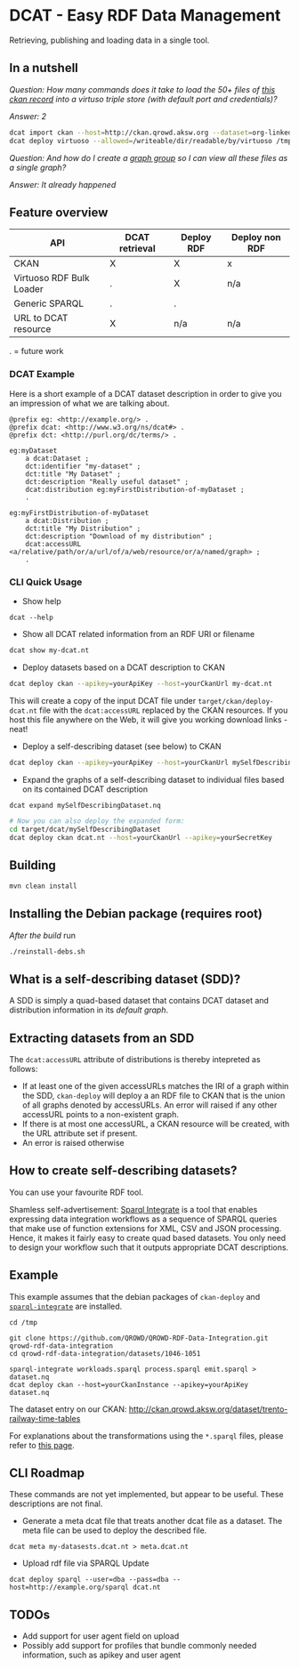 # DCAT - Easy RDF Data Management

Retrieving, publishing and loading data in a single tool.


## In a nutshell

*Question:* _How many commands does it take to load the 50+ files of [this ckan record](http://ckan.qrowd.aksw.org/dataset/org-linkedgeodata-osm-bremen-2018-04-04) into a virtuso triple store (with default port and credentials)?_

*Answer:* _2_

```bash
dcat import ckan --host=http://ckan.qrowd.aksw.org --dataset=org-linkedgeodata-osm-bremen-2018-04-04 > /tmp/dcat.nt
dcat deploy virtuoso --allowed=/writeable/dir/readable/by/virtuoso /tmp/dcat.nt
```


*Question:* _And how do I create a [graph group](http://docs.openlinksw.com/virtuoso/rdfgraphsecuritygroups/) so I can view all these files as a single graph?_

*Answer:* _It already happened_

## Feature overview

| API                        | DCAT retrieval | Deploy RDF | Deploy non RDF |
|----------------------------|----------------|------------|----------------|
| CKAN                       |      X         |       X    |     x          |
| Virtuoso RDF Bulk Loader   |      .         |       X    |    n/a         |
| Generic SPARQL             |      .         |       .    |                |
| URL to DCAT resource       |      X         |      n/a   |    n/a         |


. = future work

### DCAT Example
Here is a short example of a DCAT dataset description in order to give you an impression of what we are talking about.

```turtle
@prefix eg: <http://example.org/> .
@prefix dcat: <http://www.w3.org/ns/dcat#> .
@prefix dct: <http://purl.org/dc/terms/> .

eg:myDataset
    a dcat:Dataset ;
    dct:identifier "my-dataset" ;
    dct:title "My Dataset" ;
    dct:description "Really useful dataset" ;
    dcat:distribution eg:myFirstDistribution-of-myDataset ;
    .

eg:myFirstDistribution-of-myDataset
    a dcat:Distribution ;
    dct:title "My Distribution" ;
    dct:description "Download of my distribution" ;
    dcat:accessURL <a/relative/path/or/a/url/of/a/web/resource/or/a/named/graph> ;
    .

```

### CLI Quick Usage

* Show help
```
dcat --help
```

* Show all DCAT related information from an RDF URI or filename

```bash
dcat show my-dcat.nt
```

* Deploy datasets based on a DCAT description to CKAN

```bash
dcat deploy ckan --apikey=yourApiKey --host=yourCkanUrl my-dcat.nt
```

This will create a copy of the input DCAT file under `target/ckan/deploy-dcat.nt` file with the `dcat:accessURL` replaced by the CKAN resources. If you host this file anywhere on the Web, it will give you working download links - neat!

* Deploy a self-describing dataset (see below) to CKAN

```bash
dcat deploy ckan --apikey=yourApiKey --host=yourCkanUrl mySelfDescribingDataset.nq
```

* Expand the graphs of a self-describing dataset to individual files based on its contained DCAT description
```bash
dcat expand mySelfDescribingDataset.nq

# Now you can also deploy the expanded form:
cd target/dcat/mySelfDescribingDataset
dcat deploy ckan dcat.nt --host=yourCkanUrl --apikey=yourSecretKey
```


## Building
```bash
mvn clean install
```

## Installing the Debian package (requires root)

*After the build* run

```bash
./reinstall-debs.sh
```


## What is a self-describing dataset (SDD)?
A SDD is simply a quad-based dataset that contains DCAT dataset and distribution information in its _default graph_.

## Extracting datasets from an SDD
The `dcat:accessURL` attribute of distributions is thereby intepreted as follows:
* If at least one of the given accessURLs matches the IRI of a graph within the SDD, `ckan-deploy` will deploy a an RDF file to CKAN that is the union of all graphs denoted by accessURLs. An error will raised if any other accessURL points to a non-existent graph.
* If there is at most one accessURL, a CKAN resource will be created, with the URL attribute set if present.
* An error is raised otherwise

## How to create self-describing datasets?
You can use your favourite RDF tool.

Shamless self-advertisement: [Sparql Integrate](https://github.com/SmartDataAnalytics/SparqlIntegrate) is a tool that enables expressing data integration workflows as a sequence of SPARQL queries that make use of function extensions for XML, CSV and JSON processing. Hence, it makes it fairly easy to  create quad based datasets. You only need to design your workflow such that it outputs appropriate DCAT descriptions.


## Example
This example assumes that the debian packages of `ckan-deploy` and [`sparql-integrate`](https://github.com/SmartDataAnalytics/SparqlIntegrate) are installed.


```
cd /tmp

git clone https://github.com/QROWD/QROWD-RDF-Data-Integration.git qrowd-rdf-data-integration
cd qrowd-rdf-data-integration/datasets/1046-1051

sparql-integrate workloads.sparql process.sparql emit.sparql > dataset.nq
dcat deploy ckan --host=yourCkanInstance --apikey=yourApiKey dataset.nq
```

The dataset entry on our CKAN: http://ckan.qrowd.aksw.org/dataset/trento-railway-time-tables

For explanations about the transformations using the `*.sparql` files, please refer to [this page](https://github.com/QROWD/QROWD-RDF-Data-Integration/tree/master/datasets/1046-1051).


## CLI Roadmap

These commands are not yet implemented, but appear to be useful. These descriptions are not final.

* Generate a meta dcat file that treats another dcat file as a dataset. The meta file can be used to deploy the described file.
```
dcat meta my-datasests.dcat.nt > meta.dcat.nt
```

* Upload rdf file via SPARQL Update
```
dcat deploy sparql --user=dba --pass=dba --host=http://example.org/sparql dcat.nt
```



## TODOs

* Add support for user agent field on upload
* Possibly add support for profiles that bundle commonly needed information, such as apikey and user agent


